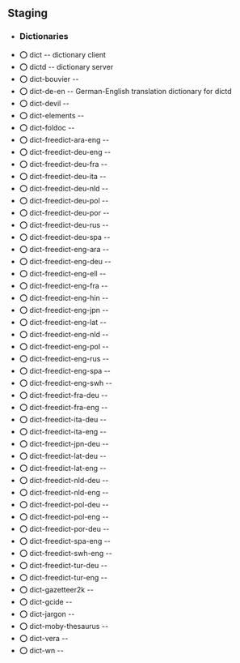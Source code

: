 ##  Staging
- ### Dictionaries
- :o:  dict  --		dictionary client
- :o:  dictd  --		dictionary server
- :o:  dict-bouvier  --		
- :o:  dict-de-en  --		German-English translation dictionary for dictd
- :o:  dict-devil  --		
- :o:  dict-elements  --		
- :o:  dict-foldoc  --		
- :o:  dict-freedict-ara-eng  --		
- :o:  dict-freedict-deu-eng  --		
- :o:  dict-freedict-deu-fra  --		
- :o:  dict-freedict-deu-ita  --		
- :o:  dict-freedict-deu-nld  --		
- :o:  dict-freedict-deu-pol  --		
- :o:  dict-freedict-deu-por  --		
- :o:  dict-freedict-deu-rus  --		
- :o:  dict-freedict-deu-spa  --		
- :o:  dict-freedict-eng-ara  --		
- :o:  dict-freedict-eng-deu  --		
- :o:  dict-freedict-eng-ell  --		
- :o:  dict-freedict-eng-fra  --		
- :o:  dict-freedict-eng-hin  --		
- :o:  dict-freedict-eng-jpn  --		
- :o:  dict-freedict-eng-lat  --		
- :o:  dict-freedict-eng-nld  --		
- :o:  dict-freedict-eng-pol  --		
- :o:  dict-freedict-eng-rus  --		
- :o:  dict-freedict-eng-spa  --		
- :o:  dict-freedict-eng-swh  --		
- :o:  dict-freedict-fra-deu  --		
- :o:  dict-freedict-fra-eng  --		
- :o:  dict-freedict-ita-deu  --		
- :o:  dict-freedict-ita-eng  --		
- :o:  dict-freedict-jpn-deu  --		
- :o:  dict-freedict-lat-deu  --		
- :o:  dict-freedict-lat-eng  --		
- :o:  dict-freedict-nld-deu  --		
- :o:  dict-freedict-nld-eng  --		
- :o:  dict-freedict-pol-deu  --		
- :o:  dict-freedict-pol-eng  --		
- :o:  dict-freedict-por-deu  --		
- :o:  dict-freedict-spa-eng  --		
- :o:  dict-freedict-swh-eng  --		
- :o:  dict-freedict-tur-deu  --		
- :o:  dict-freedict-tur-eng  --		
- :o:  dict-gazetteer2k  --		
- :o:  dict-gcide  --		
- :o:  dict-jargon  --		
- :o:  dict-moby-thesaurus  --		
- :o:  dict-vera  --		
- :o:  dict-wn  --		

